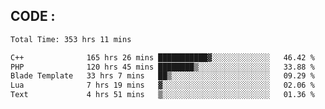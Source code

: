 ## CODE :
<!--START_SECTION:waka-->

```txt
Total Time: 353 hrs 11 mins

C++              165 hrs 26 mins ███████████▓░░░░░░░░░░░░░   46.42 %
PHP              120 hrs 45 mins ████████▒░░░░░░░░░░░░░░░░   33.88 %
Blade Template   33 hrs 7 mins   ██▒░░░░░░░░░░░░░░░░░░░░░░   09.29 %
Lua              7 hrs 19 mins   ▓░░░░░░░░░░░░░░░░░░░░░░░░   02.06 %
Text             4 hrs 51 mins   ▒░░░░░░░░░░░░░░░░░░░░░░░░   01.36 %
```

<!--END_SECTION:waka-->
